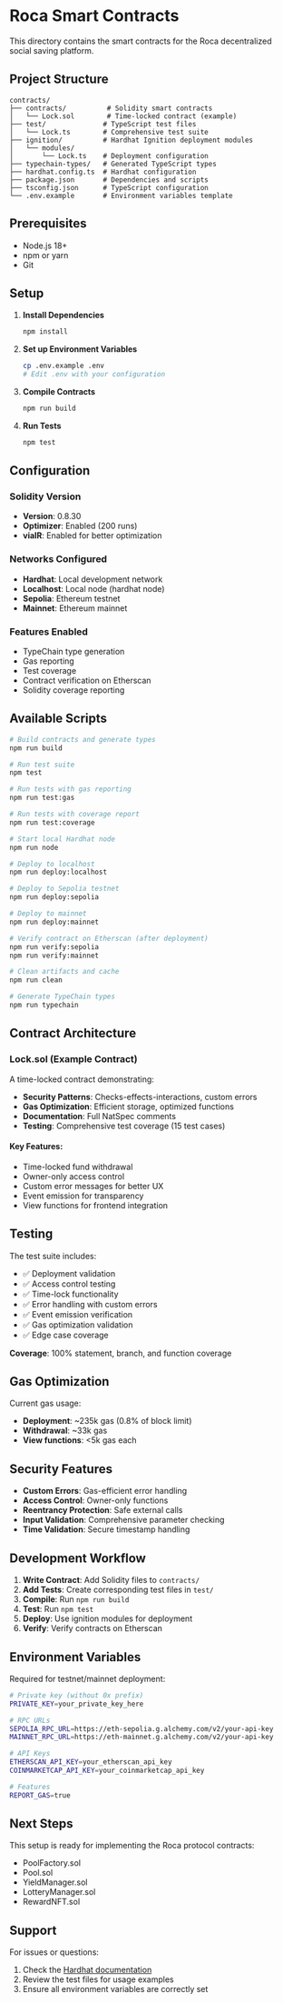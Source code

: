 # Roca Smart Contracts

This directory contains the smart contracts for the Roca decentralized social saving platform.

## Project Structure

```
contracts/
├── contracts/          # Solidity smart contracts
│   └── Lock.sol        # Time-locked contract (example)
├── test/              # TypeScript test files
│   └── Lock.ts        # Comprehensive test suite
├── ignition/          # Hardhat Ignition deployment modules
│   └── modules/
│       └── Lock.ts    # Deployment configuration
├── typechain-types/   # Generated TypeScript types
├── hardhat.config.ts  # Hardhat configuration
├── package.json       # Dependencies and scripts
├── tsconfig.json      # TypeScript configuration
└── .env.example       # Environment variables template
```

## Prerequisites

- Node.js 18+ 
- npm or yarn
- Git

## Setup

1. **Install Dependencies**
   ```bash
   npm install
   ```

2. **Set up Environment Variables**
   ```bash
   cp .env.example .env
   # Edit .env with your configuration
   ```

3. **Compile Contracts**
   ```bash
   npm run build
   ```

4. **Run Tests**
   ```bash
   npm test
   ```

## Configuration

### Solidity Version
- **Version**: 0.8.30
- **Optimizer**: Enabled (200 runs)
- **viaIR**: Enabled for better optimization

### Networks Configured
- **Hardhat**: Local development network
- **Localhost**: Local node (hardhat node)
- **Sepolia**: Ethereum testnet
- **Mainnet**: Ethereum mainnet

### Features Enabled
- TypeChain type generation
- Gas reporting
- Test coverage
- Contract verification on Etherscan
- Solidity coverage reporting

## Available Scripts

```bash
# Build contracts and generate types
npm run build

# Run test suite
npm test

# Run tests with gas reporting
npm run test:gas

# Run tests with coverage report
npm run test:coverage

# Start local Hardhat node
npm run node

# Deploy to localhost
npm run deploy:localhost

# Deploy to Sepolia testnet
npm run deploy:sepolia

# Deploy to mainnet
npm run deploy:mainnet

# Verify contract on Etherscan (after deployment)
npm run verify:sepolia
npm run verify:mainnet

# Clean artifacts and cache
npm run clean

# Generate TypeChain types
npm run typechain
```

## Contract Architecture

### Lock.sol (Example Contract)
A time-locked contract demonstrating:
- **Security Patterns**: Checks-effects-interactions, custom errors
- **Gas Optimization**: Efficient storage, optimized functions
- **Documentation**: Full NatSpec comments
- **Testing**: Comprehensive test coverage (15 test cases)

#### Key Features:
- Time-locked fund withdrawal
- Owner-only access control
- Custom error messages for better UX
- Event emission for transparency
- View functions for frontend integration

## Testing

The test suite includes:
- ✅ Deployment validation
- ✅ Access control testing
- ✅ Time-lock functionality
- ✅ Error handling with custom errors
- ✅ Event emission verification
- ✅ Gas optimization validation
- ✅ Edge case coverage

**Coverage**: 100% statement, branch, and function coverage

## Gas Optimization

Current gas usage:
- **Deployment**: ~235k gas (0.8% of block limit)
- **Withdrawal**: ~33k gas
- **View functions**: <5k gas each

## Security Features

- **Custom Errors**: Gas-efficient error handling
- **Access Control**: Owner-only functions
- **Reentrancy Protection**: Safe external calls
- **Input Validation**: Comprehensive parameter checking
- **Time Validation**: Secure timestamp handling

## Development Workflow

1. **Write Contract**: Add Solidity files to `contracts/`
2. **Add Tests**: Create corresponding test files in `test/`
3. **Compile**: Run `npm run build`
4. **Test**: Run `npm test`
5. **Deploy**: Use ignition modules for deployment
6. **Verify**: Verify contracts on Etherscan

## Environment Variables

Required for testnet/mainnet deployment:

```bash
# Private key (without 0x prefix)
PRIVATE_KEY=your_private_key_here

# RPC URLs
SEPOLIA_RPC_URL=https://eth-sepolia.g.alchemy.com/v2/your-api-key
MAINNET_RPC_URL=https://eth-mainnet.g.alchemy.com/v2/your-api-key

# API Keys
ETHERSCAN_API_KEY=your_etherscan_api_key
COINMARKETCAP_API_KEY=your_coinmarketcap_api_key

# Features
REPORT_GAS=true
```

## Next Steps

This setup is ready for implementing the Roca protocol contracts:
- PoolFactory.sol
- Pool.sol
- YieldManager.sol
- LotteryManager.sol
- RewardNFT.sol

## Support

For issues or questions:
1. Check the [Hardhat documentation](https://hardhat.org/docs)
2. Review the test files for usage examples
3. Ensure all environment variables are correctly set
